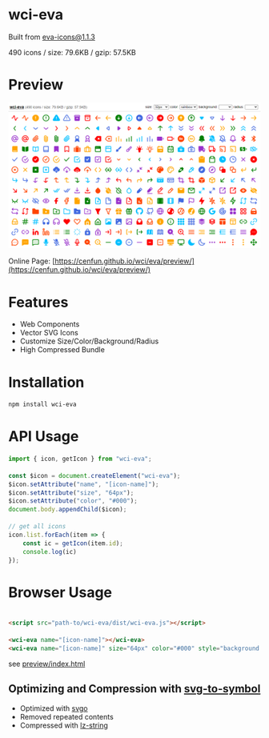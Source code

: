 # wci-eva
Built from [eva-icons@1.1.3](https://github.com/akveo/eva-icons)  

490 icons / size: 79.6KB / gzip: 57.5KB  



# Preview
![screenshot](preview/screenshot.png)

Online Page: [https://cenfun.github.io/wci/eva/preview/](https://cenfun.github.io/wci/eva/preview/)

# Features
* Web Components
* Vector SVG Icons 
* Customize Size/Color/Background/Radius
* High Compressed Bundle
# Installation
```sh
npm install wci-eva
```
# API Usage
```js
import { icon, getIcon } from "wci-eva";

const $icon = document.createElement("wci-eva");
$icon.setAttribute("name", "[icon-name]");
$icon.setAttribute("size", "64px");
$icon.setAttribute("color", "#000");
document.body.appendChild($icon);

// get all icons
icon.list.forEach(item => {
    const ic = getIcon(item.id);
    console.log(ic)
});
```
# Browser Usage
```html

<script src="path-to/wci-eva/dist/wci-eva.js"></script>

<wci-eva name="[icon-name]"></wci-eva>
<wci-eva name="[icon-name]" size="64px" color="#000" style="background:#f5f5f5;"></wci-eva>
```
see [preview/index.html](preview/index.html)

## Optimizing and Compression with [svg-to-symbol](https://github.com/cenfun/svg-to-symbol)
* Optimized with [svgo](https://github.com/svg/svgo)
* Removed repeated contents
* Compressed with [lz-string](https://github.com/pieroxy/lz-string)